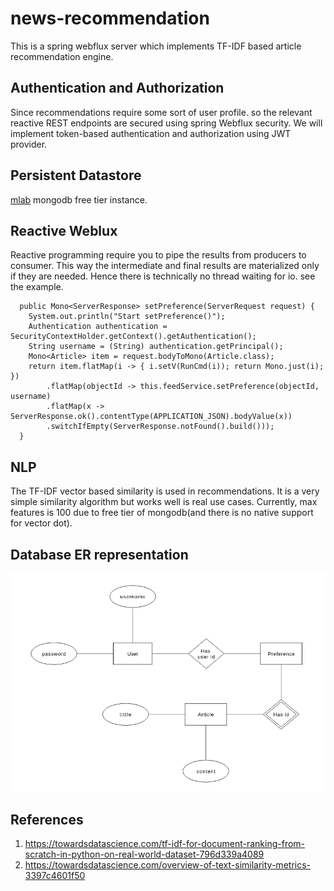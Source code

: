 # news-recommendation

This is a spring webflux server which implements TF-IDF based article recommendation engine.


## Authentication and Authorization

Since recommendations require some sort of user profile. so the relevant reactive REST
endpoints are secured using spring Webflux security. We will implement token-based authentication
and authorization using JWT provider.


## Persistent Datastore

[mlab](https://mlab.com) mongodb free tier instance.

## Reactive Weblux

Reactive programming require you to pipe the results from producers to consumer. This way the
intermediate and final results are materialized only if they are needed. Hence there is technically
no thread waiting for io. see the example.
```
  public Mono<ServerResponse> setPreference(ServerRequest request) {
    System.out.println("Start setPreference()");
    Authentication authentication = SecurityContextHolder.getContext().getAuthentication();
    String username = (String) authentication.getPrincipal();
    Mono<Article> item = request.bodyToMono(Article.class);
    return item.flatMap(i -> { i.setV(RunCmd(i)); return Mono.just(i); })
        .flatMap(objectId -> this.feedService.setPreference(objectId, username)
        .flatMap(x -> ServerResponse.ok().contentType(APPLICATION_JSON).bodyValue(x))
        .switchIfEmpty(ServerResponse.notFound().build()));
  }

```

## NLP
The TF-IDF vector based similarity is used in recommendations. It is a very simple similarity
 algorithm but works well is real use cases. Currently, max features is 100 due to
 free tier of mongodb(and there is no native support for vector dot).

## Database ER representation

![er.png](java/er.png)

## References
1. https://towardsdatascience.com/tf-idf-for-document-ranking-from-scratch-in-python-on-real-world-dataset-796d339a4089
2. https://towardsdatascience.com/overview-of-text-similarity-metrics-3397c4601f50

                                               





